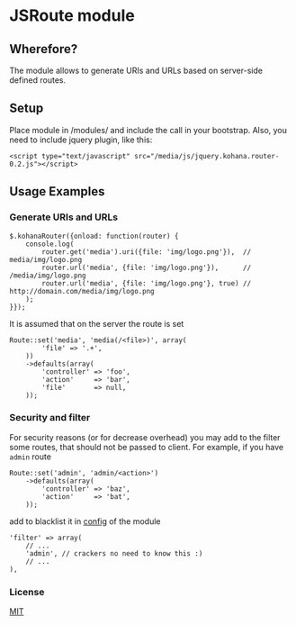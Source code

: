# JSRoute module

## Wherefore?

The module allows to generate URIs and URLs based on server-side defined routes.

## Setup

Place module in /modules/ and include the call in your bootstrap.
Also, you need to include jquery plugin, like this:

    <script type="text/javascript" src="/media/js/jquery.kohana.router-0.2.js"></script>

## Usage Examples

### Generate URIs and URLs

    $.kohanaRouter({onload: function(router) {
        console.log(
            router.get('media').uri({file: 'img/logo.png'}),  // media/img/logo.png
            router.url('media', {file: 'img/logo.png'}),      // /media/img/logo.png
            router.url('media', {file: 'img/logo.png'}, true) // http://domain.com/media/img/logo.png
        );
    }});

It is assumed that on the server the route is set

    Route::set('media', 'media(/<file>)', array(
            'file' => '.+',
        ))
        ->defaults(array(
            'controller' => 'foo',
            'action'     => 'bar',
            'file'       => null,
        ));

### Security and filter

For security reasons (or for decrease overhead) you may add to the filter some routes, that should not be passed to client.
For example, if you have `admin` route

    Route::set('admin', 'admin/<action>')
        ->defaults(array(
            'controller' => 'baz',
            'action'     => 'bat',
        ));

add to blacklist it in [config][config] of the module

	'filter' => array(
        // ...
        'admin', // crackers no need to know this :)
        // ...
    ),

[config]: [https://github.com/Invis1ble/kohana-jsroute/blob/master/config/jsroute.php]

### License

[MIT](http://www.opensource.org/licenses/mit-license.php)